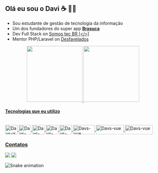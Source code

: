 ## Olá eu sou o Davi ☕ 🤙🏿  

- Sou estudante de gestão de tecnologia da informação
- Um dos fundadores do super app <strong><a href="https://portal.brasuca.net.br" target="_blank" >  Brasuca </a></strong>
- Dev Full Stack on <a href="https://somos.tec.br" target="_blank" > Somos tec BR [</>]</a> 
- Mentor PHP/Laravel on <a href="https://desfavelados.com.br" target="_blank" > Desfavelados </a>

  
<div align="center">
  <a href="https://www.linkedin.com/in/davi-sousa-santos-14ab0521b/">
  <img height="180em" src="https://github-readme-stats.vercel.app/api?username=Davs06&show_icons=true&theme=dracula&include_all_commits=true&count_private=true"/>
  <img height="180em" src="https://github-readme-stats.vercel.app/api/top-langs/?username=Davs06&layout=compact&langs_count=7&theme=dracula"/>
</div>
  
  #### Tecnologias que eu utilizo
  
  
<div style="display: inline_block"><br>
  
  <!--<img align="center" alt="Davs-java" height="30" width="60" src="https://img.shields.io/badge/Java-ED8B00?style=for-badge&logo=java&logoColor=white"> -->
  <img align="center" alt="Davs-js" height="30" width="40" src="https://img.shields.io/badge/--F7DF1E?logo=javascript&logoColor=000"> 
  <img align="center" alt="Davs-html" height="30" width="40" src="https://img.shields.io/badge/--E34F26?logo=html5&logoColor=fff">
  <img align="center" alt="Davs-css" height="30" width="40" src="https://img.shields.io/badge/--1572B6?logo=css3&logoColor=fff">
  <!--<img align="center" alt="vs-code height="40" width="40" src="https://img.shields.io/badge/--007ACC?logo=visual%20studio%20code&logoColor=ffffff"> -->
  <img align="center" alt="Davs-html" height="30" width="40" src="https://img.shields.io/badge/--FCC624?logo=linux&logoColor=000">
  <img align="center" alt="Davs-html" height="30" width="40" src="https://img.shields.io/badge/--E95420?logo=ubuntu&logoColor=fff"> 
  <img align="center" alt="Davs-vue" height="30" width="70" src="https://img.shields.io/badge/Vue-333?style=for--badge&logo=vue.js&logoColor=4FC08D"> 
  <img align="center" alt="Davs-vue" height="30" width="90" src="https://img.shields.io/badge/Laravel-f55?style=for--badge&logo=laravel&logoColor=FFFFFF">
  <img align="center" alt="Davs-vue" height="30" width="90" src="https://img.shields.io/badge/React-333?style=for--badge&logo=react&logoColor=39C1D7">
    
    
   
</div>
  
    
     
  ### Contatos
 
<div> 
 
  <a href = "https://mail.google.com/mail/u/1/"><img src="https://img.shields.io/badge/-Gmail-%23333?style=for-badge&logo=gmail&logoColor=red" target="_blank"></a>
  <a href="https://www.linkedin.com/in/davi-sousa-santos-14ab0521b/" target="_blank"><img src="https://img.shields.io/badge/-LinkedIn-%230077B5?style=for-badge&logo=linkedin&logoColor=white" target="_blank"></a> 
  <!-- <a href="https://wa.me/5511939364547"> <img src="https://img.shields.io/badge/--25D366?logo=whatsapp&logoColor=fff" target="_blank"></a> -->

</div>  
  
<div>

 ![Snake animation](https://github.com/Davs06/Davs06/blob/output/github-contribution-grid-snake.svg) 
  
</div>
